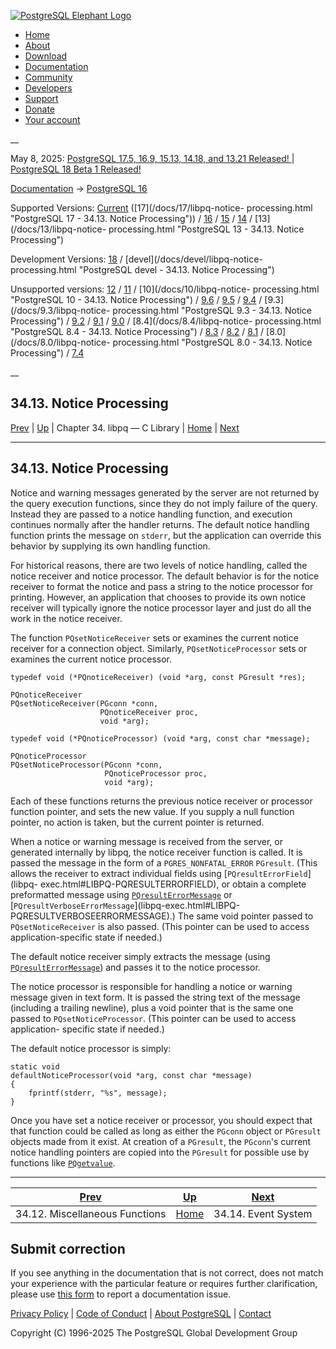 [ ![PostgreSQL Elephant Logo](/media/img/about/press/elephant.png) ](/)

  * [Home](/ "Home")
  * [About](/about/ "About")
  * [Download](/download/ "Download")
  * [Documentation](/docs/ "Documentation")
  * [Community](/community/ "Community")
  * [Developers](/developer/ "Developers")
  * [Support](/support/ "Support")
  * [Donate](/about/donate/ "Donate")
  * [Your account](/account/ "Your account")

__

May 8, 2025: [ PostgreSQL 17.5, 16.9, 15.13, 14.18, and 13.21 Released! ](/about/news/postgresql-175-169-1513-1418-and-1321-released-3072/) | [ PostgreSQL 18 Beta 1 Released! ](/about/news/postgresql-18-beta-1-released-3070/)

[Documentation](/docs/ "Documentation") -> [PostgreSQL
16](/docs/16/index.html)

Supported Versions: [Current](/docs/current/libpq-notice-processing.html
"PostgreSQL 17 - 34.13. Notice Processing") ([17](/docs/17/libpq-notice-
processing.html "PostgreSQL 17 - 34.13. Notice Processing")) /
[16](/docs/16/libpq-notice-processing.html "PostgreSQL 16 - 34.13. Notice
Processing") / [15](/docs/15/libpq-notice-processing.html "PostgreSQL 15 -
34.13. Notice Processing") / [14](/docs/14/libpq-notice-processing.html
"PostgreSQL 14 - 34.13. Notice Processing") / [13](/docs/13/libpq-notice-
processing.html "PostgreSQL 13 - 34.13. Notice Processing")

Development Versions: [18](/docs/18/libpq-notice-processing.html "PostgreSQL
18 - 34.13. Notice Processing") / [devel](/docs/devel/libpq-notice-
processing.html "PostgreSQL devel - 34.13. Notice Processing")

Unsupported versions: [12](/docs/12/libpq-notice-processing.html "PostgreSQL
12 - 34.13. Notice Processing") / [11](/docs/11/libpq-notice-processing.html
"PostgreSQL 11 - 34.13. Notice Processing") / [10](/docs/10/libpq-notice-
processing.html "PostgreSQL 10 - 34.13. Notice Processing") /
[9.6](/docs/9.6/libpq-notice-processing.html "PostgreSQL 9.6 - 34.13. Notice
Processing") / [9.5](/docs/9.5/libpq-notice-processing.html "PostgreSQL 9.5 -
34.13. Notice Processing") / [9.4](/docs/9.4/libpq-notice-processing.html
"PostgreSQL 9.4 - 34.13. Notice Processing") / [9.3](/docs/9.3/libpq-notice-
processing.html "PostgreSQL 9.3 - 34.13. Notice Processing") /
[9.2](/docs/9.2/libpq-notice-processing.html "PostgreSQL 9.2 - 34.13. Notice
Processing") / [9.1](/docs/9.1/libpq-notice-processing.html "PostgreSQL 9.1 -
34.13. Notice Processing") / [9.0](/docs/9.0/libpq-notice-processing.html
"PostgreSQL 9.0 - 34.13. Notice Processing") / [8.4](/docs/8.4/libpq-notice-
processing.html "PostgreSQL 8.4 - 34.13. Notice Processing") /
[8.3](/docs/8.3/libpq-notice-processing.html "PostgreSQL 8.3 - 34.13. Notice
Processing") / [8.2](/docs/8.2/libpq-notice-processing.html "PostgreSQL 8.2 -
34.13. Notice Processing") / [8.1](/docs/8.1/libpq-notice-processing.html
"PostgreSQL 8.1 - 34.13. Notice Processing") / [8.0](/docs/8.0/libpq-notice-
processing.html "PostgreSQL 8.0 - 34.13. Notice Processing") /
[7.4](/docs/7.4/libpq-notice-processing.html "PostgreSQL 7.4 - 34.13. Notice
Processing")

__

34.13. Notice Processing  
---  
[Prev](libpq-misc.html "34.12. Miscellaneous Functions")  | [Up](libpq.html "Chapter 34. libpq — C Library") | Chapter 34. libpq — C Library | [Home](index.html "PostgreSQL 16.9 Documentation") |  [Next](libpq-events.html "34.14. Event System")  
  
* * *

## 34.13. Notice Processing #

Notice and warning messages generated by the server are not returned by the
query execution functions, since they do not imply failure of the query.
Instead they are passed to a notice handling function, and execution continues
normally after the handler returns. The default notice handling function
prints the message on `stderr`, but the application can override this behavior
by supplying its own handling function.

For historical reasons, there are two levels of notice handling, called the
notice receiver and notice processor. The default behavior is for the notice
receiver to format the notice and pass a string to the notice processor for
printing. However, an application that chooses to provide its own notice
receiver will typically ignore the notice processor layer and just do all the
work in the notice receiver.

The function `PQsetNoticeReceiver` sets or examines the current notice
receiver for a connection object. Similarly, `PQsetNoticeProcessor` sets or
examines the current notice processor.

    
    
    typedef void (*PQnoticeReceiver) (void *arg, const PGresult *res);
    
    PQnoticeReceiver
    PQsetNoticeReceiver(PGconn *conn,
                        PQnoticeReceiver proc,
                        void *arg);
    
    typedef void (*PQnoticeProcessor) (void *arg, const char *message);
    
    PQnoticeProcessor
    PQsetNoticeProcessor(PGconn *conn,
                         PQnoticeProcessor proc,
                         void *arg);
    

Each of these functions returns the previous notice receiver or processor
function pointer, and sets the new value. If you supply a null function
pointer, no action is taken, but the current pointer is returned.

When a notice or warning message is received from the server, or generated
internally by libpq, the notice receiver function is called. It is passed the
message in the form of a `PGRES_NONFATAL_ERROR` `PGresult`. (This allows the
receiver to extract individual fields using [`PQresultErrorField`](libpq-
exec.html#LIBPQ-PQRESULTERRORFIELD), or obtain a complete preformatted message
using [`PQresultErrorMessage`](libpq-exec.html#LIBPQ-PQRESULTERRORMESSAGE) or
[`PQresultVerboseErrorMessage`](libpq-exec.html#LIBPQ-
PQRESULTVERBOSEERRORMESSAGE).) The same void pointer passed to
`PQsetNoticeReceiver` is also passed. (This pointer can be used to access
application-specific state if needed.)

The default notice receiver simply extracts the message (using
[`PQresultErrorMessage`](libpq-exec.html#LIBPQ-PQRESULTERRORMESSAGE)) and
passes it to the notice processor.

The notice processor is responsible for handling a notice or warning message
given in text form. It is passed the string text of the message (including a
trailing newline), plus a void pointer that is the same one passed to
`PQsetNoticeProcessor`. (This pointer can be used to access application-
specific state if needed.)

The default notice processor is simply:

    
    
    static void
    defaultNoticeProcessor(void *arg, const char *message)
    {
        fprintf(stderr, "%s", message);
    }
    

Once you have set a notice receiver or processor, you should expect that that
function could be called as long as either the `PGconn` object or `PGresult`
objects made from it exist. At creation of a `PGresult`, the `PGconn`'s
current notice handling pointers are copied into the `PGresult` for possible
use by functions like [`PQgetvalue`](libpq-exec.html#LIBPQ-PQGETVALUE).

* * *

[Prev](libpq-misc.html "34.12. Miscellaneous Functions")  | [Up](libpq.html "Chapter 34. libpq — C Library") |  [Next](libpq-events.html "34.14. Event System")  
---|---|---  
34.12. Miscellaneous Functions  | [Home](index.html "PostgreSQL 16.9 Documentation") |  34.14. Event System  
  
## Submit correction

If you see anything in the documentation that is not correct, does not match
your experience with the particular feature or requires further clarification,
please use [this form](/account/comments/new/16/libpq-notice-processing.html/)
to report a documentation issue.

[Privacy Policy](/about/privacypolicy) | [Code of Conduct](/about/policies/coc/) | [About PostgreSQL](/about/) | [Contact](/about/contact/)  

Copyright (C) 1996-2025 The PostgreSQL Global Development Group

